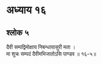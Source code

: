 # अध्याय १६

## श्लोक ५

दैवी सम्पद्विमोक्षाय निबन्धायासुरी मता ।<br>मा शुचः सम्पदं दैवीमभिजातोऽसि पाण्डव ॥ १६-५॥<br><br>

